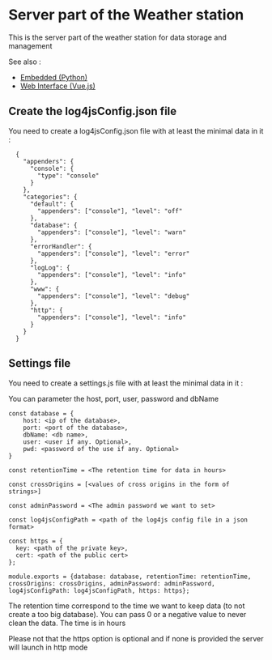 # Server part of the Weather station

This is the server part of the weather station for data storage and management

See also : 
 - [Embedded (Python)](https://github.com/Pier4413/embeddedPythonWeatherStation.git)
 - [Web Interface (Vue.js)](https://github.com/Pier4413/webInterfaceWeatherStation.git)

## Create the log4jsConfig.json file

You need to create a log4jsConfig.json file with at least the minimal data in it :
```
  {
    "appenders": {
      "console": {
        "type": "console"
      }
    },
    "categories": {
      "default": {
        "appenders": ["console"], "level": "off"
      },
      "database": {
        "appenders": ["console"], "level": "warn"
      },
      "errorHandler": {
        "appenders": ["console"], "level": "error"
      },
      "logLog": {
        "appenders": ["console"], "level": "info"
      },
      "www": {
        "appenders": ["console"], "level": "debug"
      },
      "http": {
        "appenders": ["console"], "level": "info"
      }
    }
  }
```

## Settings file

You need to create a settings.js file with at least the minimal data in it :

You can parameter the host, port, user, password and dbName
```
const database = {
    host: <ip of the database>,
    port: <port of the database>,
    dbName: <db name>,
    user: <user if any. Optional>,
    pwd: <password of the use if any. Optional>
}

const retentionTime = <The retention time for data in hours>

const crossOrigins = [<values of cross origins in the form of strings>]

const adminPassword = <The admin password we want to set>

const log4jsConfigPath = <path of the log4js config file in a json format>

const https = {
  key: <path of the private key>,
  cert: <path of the public cert>
};

module.exports = {database: database, retentionTime: retentionTime, crossOrigins: crossOrigins, adminPassword: adminPassword, log4jsConfigPath: log4jsConfigPath, https: https};
```

The retention time correspond to the time we want to keep data (to not create a too big database). You can pass 0 or a negative value to never clean the data. The time is in hours

Please not that the https option is optional and if none is provided the server will launch in http mode